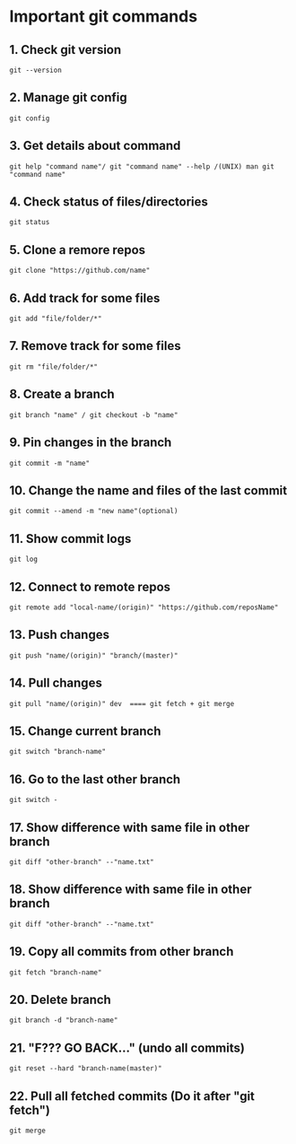 # Important git commands

## 1. Check git version

```git
git --version
```

## 2. Manage git config

```git
git config
```

## 3. Get details about command

```git
git help "command name"/ git "command name" --help /(UNIX) man git "command name"
```

## 4. Check status of files/directories

```git
git status
```

## 5. Clone a remore repos

```git
git clone "https://github.com/name"
```

## 6. Add track for some files

```git
git add "file/folder/*"
```

## 7. Remove track for some files

```git
git rm "file/folder/*"
```

## 8. Create a branch

```git
git branch "name" / git checkout -b "name"
```

## 9. Pin changes in the branch

```git
git commit -m "name"
```

## 10. Change the name and files of the last commit

```git
git commit --amend -m "new name"(optional)
```

## 11. Show commit logs

```git
git log
```

## 12. Connect to remote repos

```git
git remote add "local-name/(origin)" "https://github.com/reposName"
```

## 13. Push changes

```git
git push "name/(origin)" "branch/(master)"
```

## 14. Pull changes

```git
git pull "name/(origin)" dev  ==== git fetch + git merge
```

## 15. Change current branch

```git
git switch "branch-name"
```

## 16. Go to the last other branch

```git
git switch -
```

## 17. Show difference with same file in other branch

```git
git diff "other-branch" --"name.txt"
```

## 18. Show difference with same file in other branch

```git
git diff "other-branch" --"name.txt"
```

## 19. Copy all commits from other branch

```git
git fetch "branch-name"
```

## 20. Delete branch

```git
git branch -d "branch-name"
```

## 21. "F??? GO BACK..." (undo all commits)

```git
git reset --hard "branch-name(master)"
```

## 22. Pull all fetched commits (Do it after "git fetch")

```git
git merge
```
